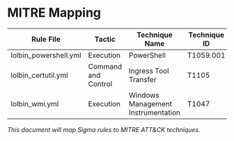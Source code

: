 # MITRE Mapping

| Rule File                | Tactic         | Technique Name                | Technique ID   |
|--------------------------|---------------|-------------------------------|---------------|
| lolbin_powershell.yml    | Execution     | PowerShell                    | T1059.001     |
| lolbin_certutil.yml      | Command and Control | Ingress Tool Transfer   | T1105         |
| lolbin_wmi.yml           | Execution     | Windows Management Instrumentation | T1047    |

_This document will map Sigma rules to MITRE ATT&CK techniques._ 